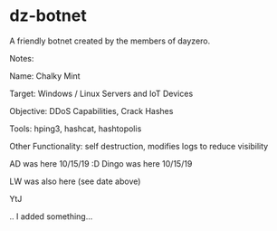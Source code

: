# dz-botnet
A friendly botnet created by the members of dayzero.

Notes:

Name: Chalky Mint

Target: Windows / Linux Servers and IoT Devices 

Objective: DDoS Capabilities, Crack Hashes

Tools: hping3, hashcat, hashtopolis

Other Functionality: self destruction, modifies logs to reduce visibility

AD was here 10/15/19 :D
Dingo was here 10/15/19

LW was also here (see date above)

YtJ

..
I added something...
